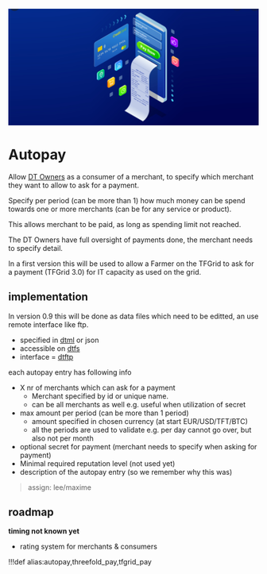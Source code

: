 ![](img/pay.png)

# Autopay

Allow [DT Owners](dtowner) as a consumer of a merchant, to specify which merchant they want to allow to ask for a payment.

Specify per period (can be more than 1) how much money can be spend towards one or more merchants (can be for any service or product).

This allows merchant to be paid, as long as spending limit not reached.

The DT Owners have full oversight of payments done, the merchant needs to specify detail.

In a first version this will be used to allow a Farmer on the TFGrid to ask for a payment (TFGrid 3.0) for IT capacity as used on the grid.

## implementation

In version 0.9 this will be done as data files which need to be editted, an use remote interface like ftp.

- specified in [dtml](dtml) or json
- accessible on [dtfs](dtfs)
- interface = [dtftp](dtftp)

each autopay entry has following info

- X nr of merchants which can ask for a payment
  - Merchant specified by id or unique name.
  - can be all merchants as well e.g. useful when utilization of secret
- max amount per period (can be more than 1 period)
  - amount specified in chosen currency (at start EUR/USD/TFT/BTC)
  - all the periods are used to validate e.g. per day cannot go over, but also not per month
- optional secret for payment (merchant needs to specify when asking for payment)
- Minimal required reputation level (not used yet)
- description of the autopay entry (so we remember why this was)

> assign: lee/maxime

## roadmap

**timing not known yet**

- rating system for merchants & consumers

!!!def alias:autopay,threefold_pay,tfgrid_pay
